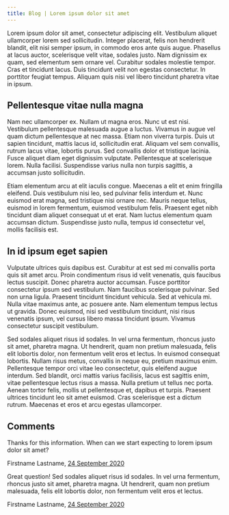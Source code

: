 ```yaml
---
title: Blog | Lorem ipsum dolor sit amet
---
```


<BlogHeader/>

Lorem ipsum dolor sit amet, consectetur adipiscing elit. Vestibulum aliquet ullamcorper lorem sed sollicitudin. Integer placerat, felis non hendrerit blandit, elit nisi semper ipsum, in commodo eros ante quis augue. Phasellus at lacus auctor, scelerisque velit vitae, sodales justo. Nam dignissim ex quam, sed elementum sem ornare vel. Curabitur sodales molestie tempor. Cras et tincidunt lacus. Duis tincidunt velit non egestas consectetur. In porttitor feugiat tempus. Aliquam quis nisi vel libero tincidunt pharetra vitae in ipsum.

## Pellentesque vitae nulla magna
Nam nec ullamcorper ex. Nullam ut magna eros. Nunc ut est nisi. Vestibulum pellentesque malesuada augue a luctus. Vivamus in augue vel quam dictum pellentesque at nec massa. Etiam non viverra turpis. Duis ut sapien tincidunt, mattis lacus id, sollicitudin erat. Aliquam vel sem convallis, rutrum lacus vitae, lobortis purus. Sed convallis dolor et tristique lacinia. Fusce aliquet diam eget dignissim vulputate. Pellentesque at scelerisque lorem. Nulla facilisi. Suspendisse varius nulla non turpis sagittis, a accumsan justo sollicitudin.

Etiam elementum arcu at elit iaculis congue. Maecenas a elit et enim fringilla eleifend. Duis vestibulum nisi leo, sed pulvinar felis interdum et. Nunc euismod erat magna, sed tristique nisi ornare nec. Mauris neque tellus, euismod in lorem fermentum, euismod vestibulum felis. Praesent eget nibh tincidunt diam aliquet consequat ut et erat. Nam luctus elementum quam accumsan dictum. Suspendisse justo nulla, tempus id consectetur vel, mollis facilisis est.

## In id ipsum eget sapien
Vulputate ultrices quis dapibus est. Curabitur at est sed mi convallis porta quis sit amet arcu. Proin condimentum risus id velit venenatis, quis faucibus lectus suscipit. Donec pharetra auctor accumsan. Fusce porttitor consectetur ipsum sed vestibulum. Nam faucibus scelerisque pulvinar. Sed non urna ligula. Praesent tincidunt tincidunt vehicula. Sed at vehicula mi. Nulla vitae maximus ante, ac posuere ante. Nam elementum tempus lectus ut gravida. Donec euismod, nisi sed vestibulum tincidunt, nisi risus venenatis ipsum, vel cursus libero massa tincidunt ipsum. Vivamus consectetur suscipit vestibulum.

Sed sodales aliquet risus id sodales. In vel urna fermentum, rhoncus justo sit amet, pharetra magna. Ut hendrerit, quam non pretium malesuada, felis elit lobortis dolor, non fermentum velit eros et lectus. In euismod consequat lobortis. Nullam risus metus, convallis in neque eu, pretium maximus enim. Pellentesque tempor orci vitae leo consectetur, quis eleifend augue interdum. Sed blandit, orci mattis varius facilisis, lacus est sagittis enim, vitae pellentesque lectus risus a massa. Nulla pretium ut tellus nec porta. Aenean tortor felis, mollis ut pellentesque et, dapibus et turpis. Praesent ultrices tincidunt leo sit amet euismod. Cras scelerisque est a dictum rutrum. Maecenas et eros et arcu egestas ullamcorper.

<div class="bg-near-white pa3 mv4">
<h2 class="mt0">Comments</h2>
<p class="mb0">Thanks for this information. When can we start expecting to lorem ipsum dolor sit amet?</p>
<p class="lh-title f6 gray mt0 mb4">Firstname Lastname, <a href="">24 September 2020</a></p>

<p class="mb0">Great question! Sed sodales aliquet risus id sodales. In vel urna fermentum, rhoncus justo sit amet, pharetra magna. Ut hendrerit, quam non pretium malesuada, felis elit lobortis dolor, non fermentum velit eros et lectus.</p>
<p class="lh-title f6 gray mt0 mb2">Firstname Lastname, <a href="">24 September 2020</a></p>
</div>
